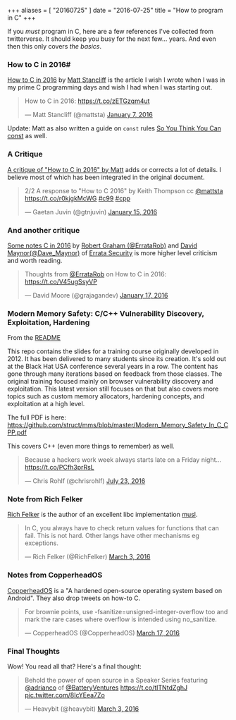 +++
aliases = [ "20160725" ]
date = "2016-07-25"
title = "How to program in C"
+++

If you *must* program in C, here are a few references I've collected from
twitterverse.  It should keep you busy for the next few... years.   And even then
this only covers *the basics*.

<!--more-->

### How to C in 2016#

[How to C in 2016](https://matt.sh/howto-c) by [Matt
Stancliff](https://twitter.com/mattsta) is the article I wish I wrote when I
was in my prime C programming days and wish I had when I was starting out. 

<blockquote class="twitter-tweet" data-lang="en"><p lang="en" dir="ltr">How to C in 2016: <a href="https://t.co/zETGzqm4ut">https://t.co/zETGzqm4ut</a></p>&mdash; Matt Stancliff (@mattsta) <a href="https://twitter.com/mattsta/status/685194223612735490">January 7, 2016</a></blockquote> <script async src="//platform.twitter.com/widgets.js" charset="utf-8"></script>

Update:  Matt as also written a guide on `const` rules [So You Think You Can const](https://matt.sh/sytycc) as well.

### A Critique

[A critique of "How to C in 2016" by
Matt](https://github.com/Keith-S-Thompson/how-to-c-response) adds or corrects
a lot of details.  I believe most of which has been integrated in the original
document.

<blockquote class="twitter-tweet" data-lang="en"><p lang="en" dir="ltr">2/2 A response to &quot;How to C 2016&quot; by Keith Thompson cc <a href="https://twitter.com/mattsta">@mattsta</a> <a href="https://t.co/r0kjgkMcWG">https://t.co/r0kjgkMcWG</a> <a href="https://twitter.com/hashtag/c99?src=hash">#c99</a> <a href="https://twitter.com/hashtag/cpp?src=hash">#cpp</a></p>&mdash; Gaetan Juvin (@gtnjuvin) <a href="https://twitter.com/gtnjuvin/status/688088929917112320">January 15, 2016</a></blockquote> <script async src="//platform.twitter.com/widgets.js" charset="utf-8"></script>

### And another critique 

[Some notes C in 2016](
http://blog.erratasec.com/2016/01/some-notes-c-in-2016.html) by [Robert Graham
(@ErrataRob)](https://twitter.com/erratarob) and [David
Maynor(@Dave_Maynor)](https://twitter.com/dave_maynor) of [Errata
Security](http://blog.erratasec.com) is more higher level criticism and worth
reading.

<blockquote class="twitter-tweet" data-lang="en"><p lang="en" dir="ltr">Thoughts from <a href="https://twitter.com/ErrataRob">@ErrataRob</a> on How to C in 2016: <a href="https://t.co/V45ugSsyVP">https://t.co/V45ugSsyVP</a></p>&mdash; David Moore (@grajagandev) <a href="https://twitter.com/grajagandev/status/688814259434749952">January 17, 2016</a></blockquote> <script async src="//platform.twitter.com/widgets.js" charset="utf-8"></script>

###  Modern Memory Safety: C/C++ Vulnerability Discovery, Exploitation, Hardening

From the [README](https://github.com/struct/mms/blob/master/README.md)

  This repo contains the slides for a training course originally developed in
  2012. It has been delivered to many students since its creation. It's sold out
  at the Black Hat USA conference several years in a row. The content has gone
  through many iterations based on feedback from those classes. The original
  training focused mainly on browser vulnerability discovery and exploitation.
  This latest version still focuses on that but also covers more topics such as
  custom memory allocators, hardening concepts, and exploitation at a high
  level.

The full PDF is here:
https://github.com/struct/mms/blob/master/Modern_Memory_Safety_In_C_CPP.pdf

This covers C++ (even more things to remember) as well.

<blockquote class="twitter-tweet" data-lang="en"><p lang="en" dir="ltr">Because a hackers work week always starts late on a Friday night... <a href="https://t.co/PCfh3prRsL">https://t.co/PCfh3prRsL</a></p>&mdash; Chris Rohlf (@chrisrohlf) <a href="https://twitter.com/chrisrohlf/status/756641193958772736">July 23, 2016</a></blockquote> <script async src="//platform.twitter.com/widgets.js" charset="utf-8"></script>

### Note from Rich Felker

[Rich Felker](https://twitter.com/RichFelker) is the author of an excellent libc implementation [musl](http://www.musl-libc.org).

<blockquote class="twitter-tweet" data-conversation="none" data-lang="en"><p lang="en" dir="ltr">In C, you always have to check return values for functions that can fail. This is not hard. Other langs have other mechanisms eg exceptions.</p>&mdash; Rich Felker (@RichFelker) <a href="https://twitter.com/RichFelker/status/705419853327376385">March 3, 2016</a></blockquote> <script async src="//platform.twitter.com/widgets.js" charset="utf-8"></script>

### Notes from CopperheadOS

[CopperheadOS](https://copperhead.co/android/) is a "A hardened open-source operating system based on Android".  They also drop
tweets on how-to C.

<blockquote class="twitter-tweet" data-lang="en"><p lang="en" dir="ltr">For brownie points, use -fsanitize=unsigned-integer-overflow too and mark the rare cases where overflow is intended using no_sanitize.</p>&mdash; CopperheadOS (@CopperheadOS) <a href="https://twitter.com/CopperheadOS/status/710334623465742337">March 17, 2016</a></blockquote> <script async src="//platform.twitter.com/widgets.js" charset="utf-8"></script>

### Final Thoughts

Wow!  You read all that?  Here's a final thought:

<blockquote class="twitter-tweet" data-lang="en"><p lang="en" dir="ltr">Behold the power of open source in a Speaker Series featuring <a href="https://twitter.com/adrianco">@adrianco</a> of <a href="https://twitter.com/BatteryVentures">@BatteryVentures</a> <a href="https://t.co/tITNtdZghJ">https://t.co/tITNtdZghJ</a> <a href="https://t.co/8IcYEea7Zo">pic.twitter.com/8IcYEea7Zo</a></p>&mdash; Heavybit (@heavybit) <a href="https://twitter.com/heavybit/status/705438362002391040">March 3, 2016</a></blockquote> <script async src="//platform.twitter.com/widgets.js" charset="utf-8"></script>

